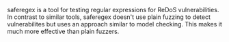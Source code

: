 saferegex is a tool for testing regular expressions for ReDoS vulnerabilities.
In contrast to similar tools, saferegex doesn't use plain fuzzing to detect vulnerabilites but uses an approach similar to model checking. This makes it much more effective than plain fuzzers.